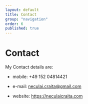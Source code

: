 ```yaml
---
layout: default
title: Contact
group: "navigation"
order: 6
published: true
---
```


# Contact

My Contact details are:

-	mobile:	+49 152 04814421

-	e-mail:	neculai.craita@gmail.com

-	website:	https://neculaicraita.com

